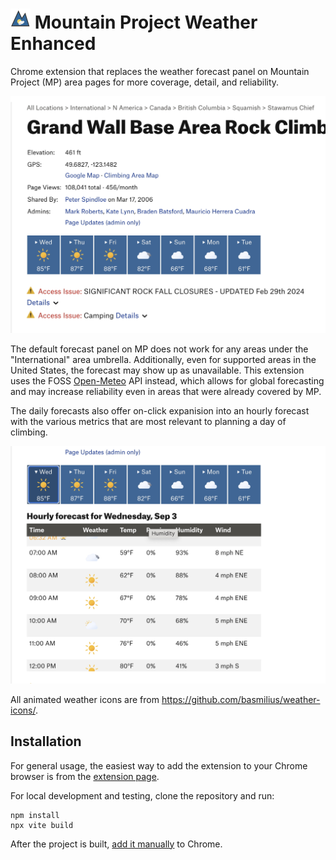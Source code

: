 # ![icon](media/icon-32.png) Mountain Project Weather Enhanced

Chrome extension that replaces the weather forecast panel on Mountain Project (MP) area pages for more coverage, detail, and reliability. 

![screenshot](media/screenshot.jpg)

The default forecast panel on MP does not work for any areas under the "International" area umbrella. Additionally, even for supported areas in the United States, the forecast may show up as unavailable. This extension uses the FOSS [Open-Meteo](https://open-meteo.com/) API instead, which allows for global forecasting and may increase reliability even in areas that were already covered by MP.

The daily forecasts also offer on-click expanision into an hourly forecast with the various metrics that are most relevant to planning a day of climbing.

![screenshot-hourly](media/screenshot-hourly.jpg)

All animated weather icons are from https://github.com/basmilius/weather-icons/.

## Installation

For general usage, the easiest way to add the extension to your Chrome browser is from the [extension page](TODO).

For local development and testing, clone the repository and run:

```
npm install
npx vite build
```

After the project is built, [add it manually](https://developer.chrome.com/docs/extensions/get-started/tutorial/hello-world#load-unpacked) to Chrome.
